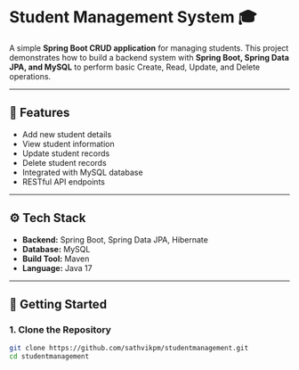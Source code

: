 # Student Management System 🎓

A simple **Spring Boot CRUD application** for managing students. This project demonstrates how to build a backend system with **Spring Boot, Spring Data JPA, and MySQL** to perform basic Create, Read, Update, and Delete operations.

---

## 📌 Features
- Add new student details  
- View student information  
- Update student records  
- Delete student records  
- Integrated with MySQL database  
- RESTful API endpoints  

---

## ⚙️ Tech Stack
- **Backend:** Spring Boot, Spring Data JPA, Hibernate  
- **Database:** MySQL  
- **Build Tool:** Maven  
- **Language:** Java 17  

---

## 🚀 Getting Started

### 1. Clone the Repository
```bash
git clone https://github.com/sathvikpm/studentmanagement.git
cd studentmanagement

